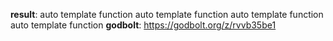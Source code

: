 **result**:
auto template function
auto template function
auto template function
auto template function
**godbolt**: https://godbolt.org/z/rvvb35be1